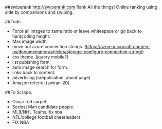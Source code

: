 ##swiperank
http://swiperank.com
Rank All the things!
Online ranking using side by comparisons and swiping.

##Todo

* Force all images to same ratio or leave whitespace or go back to hardcoding height. 
* Max image width
* move out azure connection strings. (https://azure.microsoft.com/en-us/documentation/articles/storage-configure-connection-string/)
* css theme. (jquery mobile?)
* list pubishing form
* auto image search for form.
* links back to content.
* advertising (raepplication, about page)
* Amazon referral (swiran-20)

##To Scrape.
* Oscar red carpet
* Sexiest Man candidate people. 
* MLB/NHL Teams, fix nba
* NFL/college football cheerleaders
* FIX NBA


